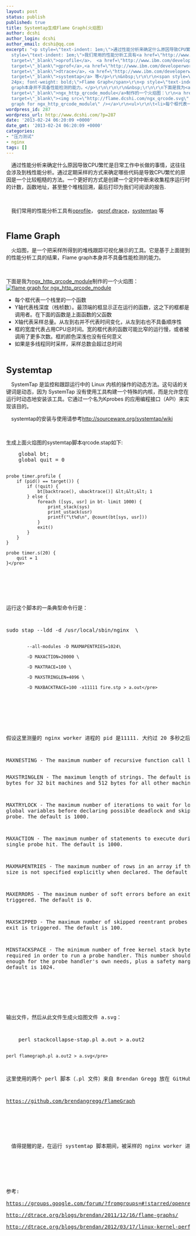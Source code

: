 ```yaml
---
layout: post
status: publish
published: true
title: Systemtap生成Flame Graph(火焰图)
author: dcshi
author_login: dcshi
author_email: dcshi@qq.com
excerpt: "<p style=\"text-indent: 1em;\">通过性能分析来确定什么原因导致CPU繁忙是日常工作中长做的事情，这往往会涉及到栈性能分析。通过定期采样的方式来确定哪些代码是导致CPU繁忙的原因是一个比较粗糙的方法。一个更好的方式是创建一个定时中断来收集程序运行时的计数，函数地址，甚至整个堆栈回溯，最后打印为我们可阅读的报告.</p>\r\n&nbsp;\r\n<p
  style=\"text-indent: 1em;\">我们常用的性能分析工具有<a href=\"http://www.ibm.com/developerworks/cn/linux/l-oprof/index.html\"
  target=\"_blank\">oprofile</a>， <a href=\"http://www.ibm.com/developerworks/cn/linux/l-gnuprof.html\"
  target=\"_blank\">gprof</a>,<a href=\"http://www.ibm.com/developerworks/cn/aix/library/au-dtraceprobes.html\"
  target=\"_blank\">dtrace</a>，<a href=\"http://www.ibm.com/developerworks/cn/linux/l-systemtap/\"
  target=\"_blank\">systemtap</a> 等</p>\r\n&nbsp;\r\n\r\n<span style=\"font-size:
  24px; font-weight: bold;\">Flame Graph</span>\r\n<p style=\"text-indent: 1em;\">火焰图，是一个把采样所得到的堆栈跟踪可视化展示的工具。它是基于上面提到的性能分析工具的结果，Flame
  graph本身并不具备性能检测的能力。</p>\r\n\r\n\r\n&nbsp;\r\n\r\n下面是我为<a href=\"https://github.com/dcshi/ngx_http_qrcode_module\"
  target=\"_blank\">ngx_http_qrcode_module</a>制作的一个火焰图：\r\n<a href=\"http://flame.dcshi.com/ngx_qrcode.svg\"
  target=\"_blank\"><img src=\"http://flame.dcshi.com/ngx_qrcode.svg\" alt=\"flame
  graph for ngx_http_qrcode_module\" /></a>\r\n<ul>\r\n\t<li>每个框代表一个栈里的一个函数</li>\r\n\t<li>Y轴代表栈深度（栈桢数）。最顶端的框显示正在运行的函数，这之下的框都是调用者。在下面的函数是上面函数的父函数</li>\r\n\t<li>X轴代表采样总量。从左到右并不代表时间变化，从左到右也不具备顺序性</li>\r\n\t<li>框的宽度代表占用CPU总时间。宽的框代表的函数可能比窄的运行慢，或者被调用了更多次数。框的颜色深浅也没有任何意义</li>\r\n\t<li>如果是多线程同时采样，采样总数会超过总时间</li>\r\n</ul>\r\n&nbsp;\r\n"
wordpress_id: 287
wordpress_url: http://www.dcshi.com/?p=287
date: '2013-02-24 06:20:09 +0000'
date_gmt: '2013-02-24 06:20:09 +0000'
categories:
- "压力测试"
- nginx
tags: []
---
```

<p style="text-indent: 1em;">通过性能分析来确定什么原因导致CPU繁忙是日常工作中长做的事情，这往往会涉及到栈性能分析。通过定期采样的方式来确定哪些代码是导致CPU繁忙的原因是一个比较粗糙的方法。一个更好的方式是创建一个定时中断来收集程序运行时的计数，函数地址，甚至整个堆栈回溯，最后打印为我们可阅读的报告.</p>
<p>&nbsp;</p>
<p style="text-indent: 1em;">我们常用的性能分析工具有<a href="http://www.ibm.com/developerworks/cn/linux/l-oprof/index.html" target="_blank">oprofile</a>， <a href="http://www.ibm.com/developerworks/cn/linux/l-gnuprof.html" target="_blank">gprof</a>,<a href="http://www.ibm.com/developerworks/cn/aix/library/au-dtraceprobes.html" target="_blank">dtrace</a>，<a href="http://www.ibm.com/developerworks/cn/linux/l-systemtap/" target="_blank">systemtap</a> 等</p>
<p>&nbsp;</p>
<p><span style="font-size: 24px; font-weight: bold;">Flame Graph</span></p>
<p style="text-indent: 1em;">火焰图，是一个把采样所得到的堆栈跟踪可视化展示的工具。它是基于上面提到的性能分析工具的结果，Flame graph本身并不具备性能检测的能力。</p>
<p>&nbsp;</p>
<p>下面是我为<a href="https://github.com/dcshi/ngx_http_qrcode_module" target="_blank">ngx_http_qrcode_module</a>制作的一个火焰图：<br />
<a href="http://flame.dcshi.com/ngx_qrcode.svg" target="_blank"><img src="http://flame.dcshi.com/ngx_qrcode.svg" alt="flame graph for ngx_http_qrcode_module" /></a></p>
<ul>
<li>每个框代表一个栈里的一个函数</li>
<li>Y轴代表栈深度（栈桢数）。最顶端的框显示正在运行的函数，这之下的框都是调用者。在下面的函数是上面函数的父函数</li>
<li>X轴代表采样总量。从左到右并不代表时间变化，从左到右也不具备顺序性</li>
<li>框的宽度代表占用CPU总时间。宽的框代表的函数可能比窄的运行慢，或者被调用了更多次数。框的颜色深浅也没有任何意义</li>
<li>如果是多线程同时采样，采样总数会超过总时间</li>
</ul>
<p>&nbsp;<br />
<a id="more"></a><a id="more-287"></a><br />
<span style="font-size: 24px; font-weight: bold;">Systemtap</span></p>
<p style="text-indent: 1em;">SystemTap 是监控和跟踪运行中的 Linux 内核的操作的动态方法。这句话的关键词是动态，因为 SystemTap 没有使用工具构建一个特殊的内核，而是允许您在运行时动态地安装该工具。它通过一个名为Kprobes 的应用编程接口（API）来实现该目的。</p>
<p style="text-indent: 1em;">systemtap的安装与使用请参考<a href="http://sourceware.org/systemtap/wiki" target="_blank">http://sourceware.org/systemtap/wiki</a></p>
<p>&nbsp;</p>
<p>生成上面火焰图的systemtap脚本qrcode.stap如下:</p>
<pre>    global bt;
    global quit = 0

    probe timer.profile {
        if (pid() == target()) {
            if (!quit) {
                bt[backtrace(), ubacktrace()] &lt;&lt;&lt; 1
            } else {
                foreach ([sys, usr] in bt- limit 1000) {
                    print_stack(sys)
                    print_ustack(usr)
                    printf("\t%d\n", @count(bt[sys, usr]))
                }
                exit()
            }
        }
    }

    probe timer.s(20) {
        quit = 1
    }</pre>
<p>&nbsp;</p>
<p>运行这个脚本的一条典型命令行是：</p>
<pre>sudo stap --ldd -d /usr/local/sbin/nginx  \

            --all-modules -D MAXMAPENTRIES=1024\

            -D MAXACTION=20000 \

            -D MAXTRACE=100 \

            -D MAXSTRINGLEN=4096 \

            -D MAXBACKTRACE=100 -x11111 fire.stp > a.out</pre>
<p>&nbsp;</p>
<p style="text-indent: 1em">
假设这里测量的 nginx worker 进程的 pid 是11111. 大约过 20 多秒之后，该命令会退出并生成 a.out。其中 -D 选项定义的那些宏的值是为了放宽 systemtap 内部的很多限制。例如，MAXTRACE宏用于控制调用栈的深度，默认只有 20. 所以当实际的调用栈深度超过 20时（事实上，经常会超时），但会发生调用栈信息的自动截断，从而影响火焰图的绘制。</p>
<pre>MAXNESTING - The maximum number of recursive function call levels. The default is 10.

MAXSTRINGLEN - The maximum length of strings. The default is 256 bytes for 32 bit machines and 512 bytes for all other machines.

MAXTRYLOCK - The maximum number of iterations to wait for locks on global variables before declaring possible deadlock and skipping the probe. The default is 1000.

MAXACTION - The maximum number of statements to execute during any single probe hit. The default is 1000.

MAXMAPENTRIES - The maximum number of rows in an array if the array size is not specified explicitly when declared. The default is 2048.

MAXERRORS - The maximum number of soft errors before an exit is triggered. The default is 0.

MAXSKIPPED - The maximum number of skipped reentrant probes before an exit is triggered. The default is 100.

MINSTACKSPACE - The minimum number of free kernel stack bytes required in order to run a probe handler. This number should be large enough for the probe handler's own needs, plus a safety margin. The default is 1024.</pre>
<p>&nbsp;</p>
<p>输出文件，然后从此文件生成火焰图文件 a.svg：</p>
<pre>    perl stackcollapse-stap.pl a.out > a.out2

    perl flamegraph.pl a.out2 > a.svg</pre>
<p>这里使用的两个 perl 脚本（.pl 文件）来自 Brendan Gregg 放在 GitHub 上的 flamegraph 项目：</p>
<p><a href="https://github.com/brendangregg/FlameGraph" target="_blank">https://github.com/brendangregg/FlameGraph</a></p>
<p>&nbsp;</p>
<p style="text-indent: 1em">值得提醒的是，在运行 systemtap 脚本期间，被采样的 nginx worker 进程（或者其他任意进程）须是足够繁忙的，否则systemtap 脚本可能会长时间不退出。一般我在上面第一步运行 stap 之前会先用 ab 工具对 nginx服务器保持压力，至少得持续到 stap 命令自动退出以后。</p>
<p>&nbsp;</p>
<p>参考:<br />
<a href="https://groups.google.com/forum/?fromgroups=#!starred/openresty/u-puKWWONMk" target="_blank">https://groups.google.com/forum/?fromgroups=#!starred/openresty/u-puKWWONMk</a><br />
<a href="http://dtrace.org/blogs/brendan/2011/12/16/flame-graphs/" target="_blank">http://dtrace.org/blogs/brendan/2011/12/16/flame-graphs/</a><br />
<a href="http://dtrace.org/blogs/brendan/2012/03/17/linux-kernel-performance-flame-graphs/" target="_blank">http://dtrace.org/blogs/brendan/2012/03/17/linux-kernel-performance-flame-graphs/</a></p>

